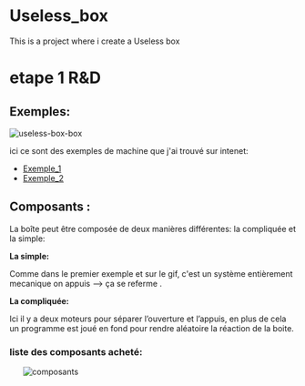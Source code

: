 # Useless_box
This is a project where i create a Useless box 

<h1>etape 1 R&D</h1>
<h2>Exemples:</h2> 

![useless-box-box](https://user-images.githubusercontent.com/81251092/173061184-cb069d47-6c5b-4da8-955e-731525cb8d45.gif)

<p>ici ce sont des exemples de machine que j'ai trouvé sur intenet:</p>
<ul>
  <li>
     <a href="https://www.banggood.com/fr/Useless-Box-DIY-Kit-Useless-Machine-Birthday-Gift-Toys-Geek-Gadget-Fun-Office-Home-Desk-Decor-p-1059788.html? cur_warehouse=CN&ID=228&rmmds=search">Exemple_1</a>
  </li>
  <li>
    <a href="https://www.labdomotic.com/2017/10/24/youtube-useless-box-fai-da-te/">Exemple_2</a>
  </li>
</ul>  
<p><h2>Composants :</h2>
<p>La boîte peut être composée de deux manières différentes: la compliquée et la simple:</p>
<b>La simple:</b> 
<p>Comme dans le premier exemple et sur le gif, c'est un système entièrement mecanique on appuis --> ça se referme .</p>
<b>La compliquée:</b>
<p>
Ici il y a deux moteurs pour séparer l’ouverture et l’appuis, en plus de cela un programme est joué en fond pour rendre aléatoire la réaction de la boite.
 </p> 
<h3>liste des composants acheté:</h3>
<ul>

  ![composants](https://user-images.githubusercontent.com/81251092/173064087-bf4a52f4-0226-4ce5-9931-c58fadbb40ae.png)

</ul>
